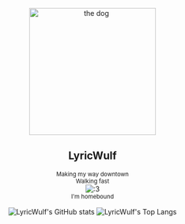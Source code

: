 <p align="center">
 <img width="256px" src="https://i.imgur.com/p1FnhxB.png" align="center" alt="the dog" />
 <h2 align="center">LyricWulf</h2>
 <p align="center">
   <sub>Making my way downtown</sub>
   <br/>
   <sup>Walking fast</sup>
   <br/>
   <img alt=":3" src="https://github.com/lyricwulf/lyricwulf/workflows/Faces/badge.svg" />
   <br/>
   <sup>I'm homebound</sup>
</p>

<p align="center">
 <img src="https://github-readme-stats.vercel.app/api?username=lyricwulf&show_icons=true&theme=dark&hide_border=true" align="center" alt="LyricWulf's GitHub stats" />
 <img src="https://github-readme-stats.vercel.app/api/top-langs/?username=lyricwulf&layout=compact&theme=dark&hide_border=true" align="center" alt="LyricWulf's Top Langs" />
</p>
